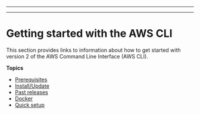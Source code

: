 --------

--------

# Getting started with the AWS CLI<a name="cli-chap-getting-started"></a>

This section provides links to information about how to get started with version 2 of the AWS Command Line Interface \(AWS CLI\)\. 

**Topics**
+ [Prerequisites](getting-started-prereqs.md)
+ [Install/Update](getting-started-install.md)
+ [Past releases](getting-started-version.md)
+ [Docker](install-cliv2-docker.md)
+ [Quick setup](getting-started-quickstart.md)